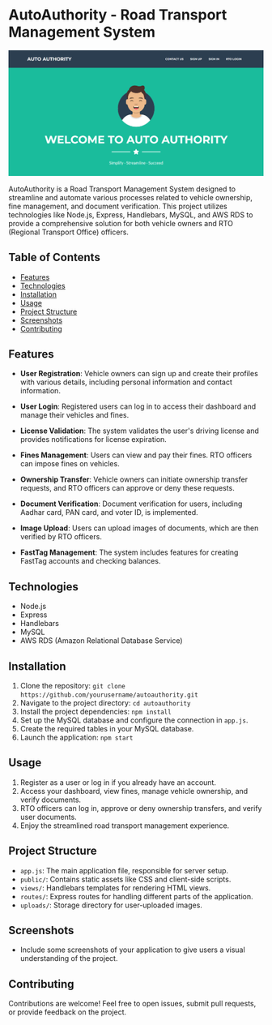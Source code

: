 # AutoAuthority - Road Transport Management System

![Dashboard Screenshot](./AA/dashboard.png)

AutoAuthority is a Road Transport Management System designed to streamline and automate various processes related to vehicle ownership, fine management, and document verification. This project utilizes technologies like Node.js, Express, Handlebars, MySQL, and AWS RDS to provide a comprehensive solution for both vehicle owners and RTO (Regional Transport Office) officers.

## Table of Contents

- [Features](#features)
- [Technologies](#technologies)
- [Installation](#installation)
- [Usage](#usage)
- [Project Structure](#project-structure)
- [Screenshots](#screenshots)
- [Contributing](#contributing)

## Features

- **User Registration**: Vehicle owners can sign up and create their profiles with various details, including personal information and contact information.

- **User Login**: Registered users can log in to access their dashboard and manage their vehicles and fines.

- **License Validation**: The system validates the user's driving license and provides notifications for license expiration.

- **Fines Management**: Users can view and pay their fines. RTO officers can impose fines on vehicles.

- **Ownership Transfer**: Vehicle owners can initiate ownership transfer requests, and RTO officers can approve or deny these requests.

- **Document Verification**: Document verification for users, including Aadhar card, PAN card, and voter ID, is implemented.

- **Image Upload**: Users can upload images of documents, which are then verified by RTO officers.

- **FastTag Management**: The system includes features for creating FastTag accounts and checking balances.

## Technologies

- Node.js
- Express
- Handlebars
- MySQL
- AWS RDS (Amazon Relational Database Service)

## Installation

1. Clone the repository: `git clone https://github.com/yourusername/autoauthority.git`
2. Navigate to the project directory: `cd autoauthority`
3. Install the project dependencies: `npm install`
4. Set up the MySQL database and configure the connection in `app.js`.
5. Create the required tables in your MySQL database.
6. Launch the application: `npm start`

## Usage

1. Register as a user or log in if you already have an account.
2. Access your dashboard, view fines, manage vehicle ownership, and verify documents.
3. RTO officers can log in, approve or deny ownership transfers, and verify user documents.
4. Enjoy the streamlined road transport management experience.

## Project Structure

- `app.js`: The main application file, responsible for server setup.
- `public/`: Contains static assets like CSS and client-side scripts.
- `views/`: Handlebars templates for rendering HTML views.
- `routes/`: Express routes for handling different parts of the application.
- `uploads/`: Storage directory for user-uploaded images.

## Screenshots

- Include some screenshots of your application to give users a visual understanding of the project.

## Contributing

Contributions are welcome! Feel free to open issues, submit pull requests, or provide feedback on the project.

